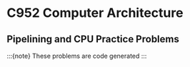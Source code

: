 # C952 Computer Architecture

## Pipelining and CPU Practice Problems

:::{note}
These problems are code generated
:::